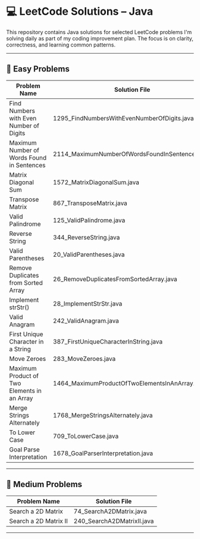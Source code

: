 # 💻 LeetCode Solutions – Java

This repository contains Java solutions for selected LeetCode problems I'm solving daily as part of my coding improvement plan. The focus is on clarity, correctness, and learning common patterns.

---

## 📂 Easy Problems

| Problem Name                                                                                                            | Solution File                                                     |
|-------------------------------------------------------------------------------------------------------------------------|-------------------------------------------------------------------|
| Find Numbers with Even Number of Digits                                                                                 | 1295_FindNumbersWithEvenNumberOfDigits.java                       |
| Maximum Number of Words Found in Sentences                                                                              | 2114_MaximumNumberOfWordsFoundInSentences.java                    |
| Matrix Diagonal Sum                                                                                                     | 1572_MatrixDiagonalSum.java                                       |
| Transpose Matrix                                                                                                        | 867_TransposeMatrix.java                                          |
| Valid Palindrome                                                                                                        | 125_ValidPalindrome.java                                          |
| Reverse String                                                                                                          | 344_ReverseString.java                                            |
| Valid Parentheses                                                                                                       | 20_ValidParentheses.java                                          |
| Remove Duplicates from Sorted Array                                                                                     | 26_RemoveDuplicatesFromSortedArray.java                           |
| Implement strStr()                                                                                                      | 28_ImplementStrStr.java                                           |
| Valid Anagram                                                                                                           | 242_ValidAnagram.java                                             |
| First Unique Character in a String                                                                                      | 387_FirstUniqueCharacterInString.java                             |
| Move Zeroes                                                                                                             | 283_MoveZeroes.java                                               |
| Maximum Product of Two Elements in an Array                                                                             | 1464_MaximumProductOfTwoElementsInAnArray.java                    |
| Merge Strings Alternately                                                                                               | 1768_MergeStringsAlternately.java                                 |
| To Lower Case                                                                                                           | 709_ToLowerCase.java                                              |
| Goal Parse Interpretation                                                                                               | 1678_GoalParserInterpretation.java                                |
---

## 📂 Medium Problems

| Problem Name              | Solution File                            |
|--------------------------|------------------------------------------|
| Search a 2D Matrix       | 74_SearchA2DMatrix.java                  |
| Search a 2D Matrix II    | 240_SearchA2DMatrixII.java              |

---
